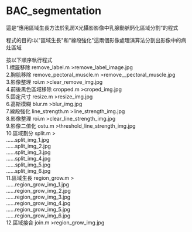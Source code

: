 # BAC_segmentation

這是“應用區域生長方法於乳房X光攝影影像中乳腺動脈鈣化區域分割”的程式 

程式的目的:以"區域生長"和"線段強化"這兩個影像處理演算法分割出影像中的病灶區域  

按以下順序執行程式  
1.標籤移除 remove_label.m >remove_label_image.jpg  
2.胸肌移除 remove_pectoral_muscle.m >remove__pectoral_muscle.jpg  
3.影像整理 roi.m >clear_remove_img.jpg  
4.前後黑色區域移除 cropped.m >croped_img.jpg  
5.固定尺寸 resize.m >resize_img.jpg  
6.高斯模糊 blur.m >blur_img.jpg  
7.線段強化 line_strength.m >line_strength_img.jpg  
8.影像整理 roi.m >clear_line_strength_img.jpg  
9.影像二值化 ostu.m >threshold_line_strength_img.jpg  
10.區域劃分 split.m >  
......split_img_1.jpg  
......split_img_2.jpg  
......split_img_3.jpg  
......split_img_4.jpg  
......split_img_5.jpg  
......split_img_6.jpg  
11.區域生長 region_grow.m >  
......region_grow_img_1.jpg  
......region_grow_img_2.jpg  
......region_grow_img_3.jpg  
......region_grow_img_4.jpg  
......region_grow_img_5.jpg  
......region_grow_img_6.jpg  
12.區域接合 join.m >region_grow_img.jpg  
